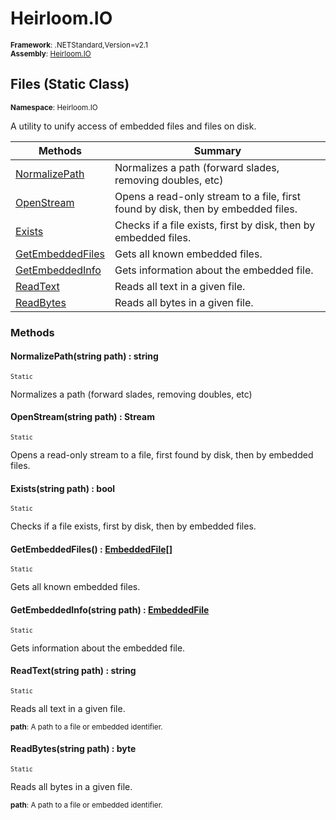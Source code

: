 # Heirloom.IO

<small>**Framework**: .NETStandard,Version=v2.1</small>  
<small>**Assembly**: [Heirloom.IO](../Heirloom.IO/Heirloom.IO.md)</small>  

## Files (Static Class)
<small>**Namespace**: Heirloom.IO</sub></small>  

A utility to unify access of embedded files and files on disk.

| Methods                       | Summary                                                                          |
|-------------------------------|----------------------------------------------------------------------------------|
| [NormalizePath](#NORMC3AE)    | Normalizes a path (forward slades, removing doubles, etc)                        |
| [OpenStream](#OPEN8064)       | Opens a read-only stream to a file, first found by disk, then by embedded files. |
| [Exists](#EXISECE7)           | Checks if a file exists, first by disk, then by embedded files.                  |
| [GetEmbeddedFiles](#GETEB847) | Gets all known embedded files.                                                   |
| [GetEmbeddedInfo](#GETEE5A0)  | Gets information about the embedded file.                                        |
| [ReadText](#READ63B9)         | Reads all text in a given file.                                                  |
| [ReadBytes](#READB379)        | Reads all bytes in a given file.                                                 |

### Methods

#### <a name="NORM9EC6"></a> NormalizePath(string path) : string
<small>`Static`</small>

Normalizes a path (forward slades, removing doubles, etc)


#### <a name="OPENE297"></a> OpenStream(string path) : Stream
<small>`Static`</small>

Opens a read-only stream to a file, first found by disk, then by embedded files.


#### <a name="EXIS579B"></a> Exists(string path) : bool
<small>`Static`</small>

Checks if a file exists, first by disk, then by embedded files.


#### <a name="GETE37B7"></a> GetEmbeddedFiles() : [EmbeddedFile[]](Heirloom.IO.EmbeddedFile.md)
<small>`Static`</small>

Gets all known embedded files.

#### <a name="GETE9423"></a> GetEmbeddedInfo(string path) : [EmbeddedFile](Heirloom.IO.EmbeddedFile.md)
<small>`Static`</small>

Gets information about the embedded file.


#### <a name="READ5D44"></a> ReadText(string path) : string
<small>`Static`</small>

Reads all text in a given file.

<small>**path**: <param name="path">A path to a file or embedded identifier.</param></small>  

#### <a name="READ7862"></a> ReadBytes(string path) :  byte
<small>`Static`</small>

Reads all bytes in a given file.

<small>**path**: <param name="path">A path to a file or embedded identifier.</param></small>  

